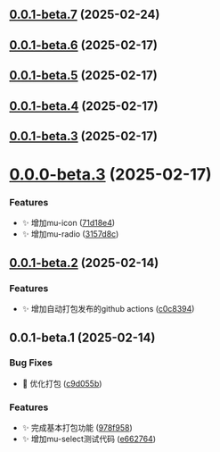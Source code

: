 ## [0.0.1-beta.7](https://github.com/MuyianKing/ui/compare/v0.0.1-beta.6...v0.0.1-beta.7) (2025-02-24)



## [0.0.1-beta.6](https://github.com/MuyianKing/ui/compare/v0.0.1-beta.5...v0.0.1-beta.6) (2025-02-17)



## [0.0.1-beta.5](https://github.com/MuyianKing/ui/compare/v0.0.1-beta.4...v0.0.1-beta.5) (2025-02-17)



## [0.0.1-beta.4](https://github.com/MuyianKing/ui/compare/v0.0.1-beta.3...v0.0.1-beta.4) (2025-02-17)



## [0.0.1-beta.3](https://github.com/MuyianKing/ui/compare/v0.0.0-beta.3...v0.0.1-beta.3) (2025-02-17)



# [0.0.0-beta.3](https://github.com/MuyianKing/ui/compare/v0.0.1-beta.2...v0.0.0-beta.3) (2025-02-17)


### Features

* :sparkles: 增加mu-icon ([71d18e4](https://github.com/MuyianKing/ui/commit/71d18e4458e227fdee7f40cdeecd0218d482db69))
* :sparkles: 增加mu-radio ([3157d8c](https://github.com/MuyianKing/ui/commit/3157d8ce0a0476e1199dd1cd86c4fe38ba0e3daf))



## [0.0.1-beta.2](https://github.com/MuyianKing/ui/compare/v0.0.1-beta.1...v0.0.1-beta.2) (2025-02-14)


### Features

* :sparkles: 增加自动打包发布的github actions ([c0c8394](https://github.com/MuyianKing/ui/commit/c0c8394c085aafb389db614d95b2d4ce94336c15))



## 0.0.1-beta.1 (2025-02-14)


### Bug Fixes

* :bug: 优化打包 ([c9d055b](https://github.com/MuyianKing/mu-table/commit/c9d055bdcdae4c441ada5515c8121bc6edb8ae9f))


### Features

* :sparkles: 完成基本打包功能 ([978f958](https://github.com/MuyianKing/mu-table/commit/978f958a910790eac4d6d6b73e7c922b133a4bb7))
* :sparkles: 增加mu-select测试代码 ([e662764](https://github.com/MuyianKing/mu-table/commit/e662764b82aa01d4b2e674d42dac7e0320cf2e5b))



